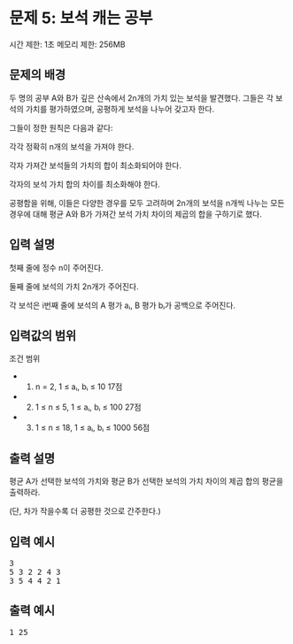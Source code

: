# 문제 5: 보석 캐는 공부
시간 제한: 1초
메모리 제한: 256MB

## 문제의 배경
두 명의 공부 A와 B가 깊은 산속에서 2n개의 가치 있는 보석을 발견했다.
그들은 각 보석의 가치를 평가하였으며, 공평하게 보석을 나누어 갖고자 한다.

그들이 정한 원칙은 다음과 같다:

각각 정확히 n개의 보석을 가져야 한다.

각자 가져간 보석들의 가치의 합이 최소화되어야 한다.

각자의 보석 가치 합의 차이를 최소화해야 한다.

공평함을 위해, 이들은 다양한 경우를 모두 고려하며 2n개의 보석을 n개씩 나누는 모든 경우에 대해
평균 A와 B가 가져간 보석 가치 차이의 제곱의 합을 구하기로 했다.

## 입력 설명
첫째 줄에 정수 n이 주어진다.

둘째 줄에 보석의 가치 2n개가 주어진다.

각 보석은 i번째 줄에 보석의 A 평가 aᵢ, B 평가 bᵢ가 공백으로 주어진다.

## 입력값의 범위
조건	범위
- 1. n = 2, 1 ≤ aᵢ, bᵢ ≤ 10	17점
- 2. 1 ≤ n ≤ 5, 1 ≤ aᵢ, bᵢ ≤ 100	27점
- 3. 1 ≤ n ≤ 18, 1 ≤ aᵢ, bᵢ ≤ 1000	56점

## 출력 설명
평균 A가 선택한 보석의 가치와 평균 B가 선택한 보석의 가치 차이의 제곱 합의 평균을 출력하라.

(단, 차가 작을수록 더 공평한 것으로 간주한다.)

## 입력 예시
<pre>
3
5 3 2 2 4 3
3 5 4 4 2 1
</pre>

## 출력 예시
<pre>1 25</pre>